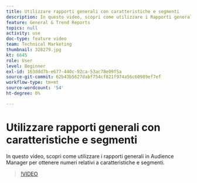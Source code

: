 ```yaml
---
title: Utilizzare rapporti generali con caratteristiche e segmenti
description: In questo video, scopri come utilizzare i Rapporti generali in Audience Manager per ottenere numeri relativi a caratteristiche e segmenti.
feature: General & Trend Reports
topics: null
activity: use
doc-type: feature video
team: Technical Marketing
thumbnail: 328279.jpg
kt: 6645
role: User
level: Beginner
exl-id: 163ddd7b-e677-440c-92ca-53ac78e09f5a
source-git-commit: 62b43b5627dabf754cf821f974a56c60989ef7ef
workflow-type: tm+mt
source-wordcount: '54'
ht-degree: 0%

---
```


# Utilizzare rapporti generali con caratteristiche e segmenti

In questo video, scopri come utilizzare i rapporti generali in Audience Manager per ottenere numeri relativi a caratteristiche e segmenti.

>[!VIDEO](https://video.tv.adobe.com/v/340805/?quality=12&learn=on&captions=ita)
